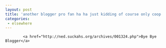 ```yaml
---
layout: post
title: 'another blogger pro fan ha ha just kidding of course only coop is'
categories:
 - elsewhere
---
```


			<a href="http://ned.suckahs.org/archives/001324.php">Bye Bye Blogger</a>


			
